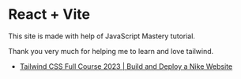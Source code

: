 # React + Vite

This site is made with help of JavaScript Mastery tutorial.

Thank you very much for helping me to learn and love tailwind. 

- [Tailwind CSS Full Course 2023 | Build and Deploy a Nike Website](https://www.youtube.com/watch?v=tS7upsfuxmo) 
